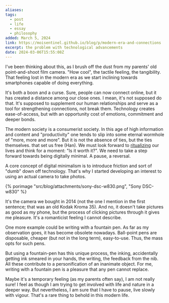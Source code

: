 ```yaml
---
aliases: 
tags:
  - post
  - life
  - essay
  - philosophy
added: March 5, 2024
link: https://moisentinel.github.io/blog/p/modern-era-and-connections
excerpt: the problem with technological advancements
date: 2024-03-06T15:55:08Z
---
```

I've been thinking about this, as I brush off the dust from my parents' old point-and-shoot film camera. "How cool", the tactile feeling, the tangibility. That feeling lost in the modern era as we start inclining towards smartphones capable of doing everything. 

It's both a boon and a curse. Sure, people can now connect online, but it has created a distance among our close ones. I mean, it's not supposed do that. It's supposed to supplement our human relationships and serve as a tool for strengthening connections, not break them. Technology creates ease-of-access, but with an opportunity cost of emotions, commitment and deeper bonds.

The modern society is a consumerist society. In this age of high information and content and "productivity" one tends to slip into some eternal wormhole of "more, more and more". But it is not the absence of ties, but the ties themselves. that set us free (Han). We must look forward to [ritualizing](https://moisentinel.github.io/blog/p/the-idiosyncratic-era/#perception-and-rituals) our lives and think for a moment: "Is it worth it?". We need to take a step forward towards being digitally minimal. A pause, a reversal. 

A core concept of digital minimalism is to introduce friction and sort of "dumb" down off technology. That's why I started developing an interest to using an actual camera to take photos.

{% porimage "src/blog/attachments/sony-dsc-w830.png", "Sony DSC-w830" %}

It's the camera we bought in 2014 (not the one I mention in the first sentence; that was an old Kodak Kroma 35). And no, it doesn't take pictures as good as my phone, but the process of clicking pictures through it gives me pleasure. It's a romanticist feeling I cannot describe.

One more example could be writing with a fountain pen. As far as my observation goes, it has become obsolete nowadays. Ball-point pens are disposable, cheaper (but not in the long term), easy-to-use. Thus, the mass opts for such pens.

But using a fountain-pen has this unique process, the inking, accidentally getting ink smeared in your hands, the writing, the feedback from the nib. All these contribute to a personification of an inanimate object. For me, writing with a fountain pen is a pleasure that any pen cannot replace.

Maybe it's a temporary feeling (as my parents often say), I am not really sure! I feel as though I am trying to get involved with life and nature in a deeper way. But nevertheless, I am sure that I have to pause, live slowly with vigour. That's a rare thing to behold in this modern life.